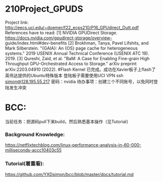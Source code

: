 # 210Project_GPUDS
Project link:
http://eecs.uci.edu/~doemer/f22_ecps210/P16_GPUdirect_Dutt.pdf
References have to read:
[1] NVIDIA GPUDirect Storage. https://docs.nvidia.com/gpudirect-storage/overview- guide/index.html#dev-benefits
[2]
  Brokhman, Tanya, Pavel Lifshits, and Mark Silberstein. "{GAIA}: An {OS} page cache for
 heterogeneous systems." 2019 USENIX Annual Technical Conference (USENIX ATC 19). 2019.
[3] Qureshi, Zaid, et al. "BaM: A Case for Enabling Fine-grain High Throughput GPU-Orchestrated
 Access to Storage." arXiv preprint arXiv:2203.04910 (2022).
 #Flash Kernel
 已完成。成功在Xavier板子上flash了英伟达提供的Ubuntu特殊版本
 登陆板子需要使用UCI VPN
 ssh simon@128.195.55.217
 密码：nvidia
 待办事项：创建三个不同账号，以免同时登陆发生冲突
 # BCC:
 当前任务：把源码pull下来build，然后熟悉基本操作（见Tutorial）
 ### Background Knowledge:
 https://netflixtechblog.com/linux-performance-analysis-in-60-000-milliseconds-accc10403c55
 ### Tutorial(着重看):
 https://github.com/YXDsimon/bcc/blob/master/docs/tutorial.md
 
 
